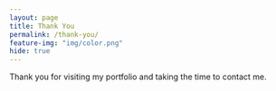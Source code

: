 ```yaml
---
layout: page
title: Thank You
permalink: /thank-you/
feature-img: "img/color.png"
hide: true
---
```


Thank you for visiting my portfolio and taking the time to contact me. 
